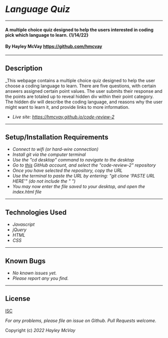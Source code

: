 # _Language Quiz_

***

#### A multiple choice quiz designed to help the users interested in coding pick which language to learn. {1/14/22}

#### By Hayley McVay <https://github.com/hmcvay>

***

## Description

_This webpage contains a multiple choice quiz designed to help the user choose a coding language to learn. There are five questions, with certain answers assigned certain point values. The user submits their response and the points are totaled up to reveal hidden div within their point category. The hidden div will describe the coding language, and reasons why the user might want to learn it, and provide links to more information.

- _Live site: <https://hmcvay.github.io/code-review-2>_

***

## Setup/Installation Requirements

- _Connect to wifi (or hard-wire connection)_
- _Install git via the computer terminal_
- _Use the "cd desktop" command to navigate to the desktop_
- _Go to [this](https://github.com/hmcvay) GitHub account, and select the "code-review-2" repository_
- _Once you have selected the repository, copy the URL_
- _Use the terminal to paste the URL by entering: "git clone 'PASTE URL HERE'" (do not include the " ")_
- _You may now enter the file saved to your desktop, and open the index.html file_

***

## Technologies Used

- _Javascript_
- _jQuery_
- _HTML_
- _CSS_

***

## Known Bugs

- _No known issues yet._
- _Please report any you find._

***

## License

[ISC](https://choosealicense.com/licenses/isc)

_For any problems, please file an issue on Github. Pull Requests welcome._

Copyright (c) _2022_ _Hayley McVay_
